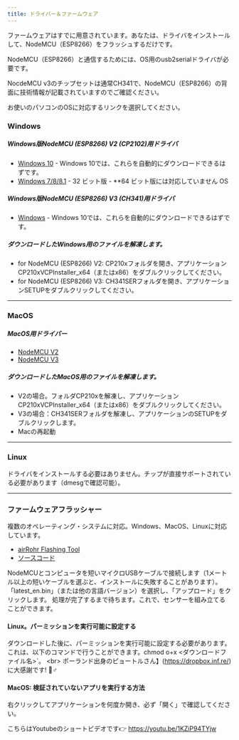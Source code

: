 ```yaml
---
title: ドライバー＆ファームウェア
---
```


ファームウェアはすでに用意されています。あなたは、ドライバをインストールして、NodeMCU（ESP8266）をフラッシュするだけです。

NodeMCU（ESP8266）と通信するためには、OS用のusb2serialドライバが必要です。

NocdeMCU v3のチップセットは通常CH341で、NodeMCU（ESP8266）の背面に技術情報が記載されていますのでご確認ください。

お使いのパソコンのOSに対応するリンクを選択してください。

### Windows

##### Windows版NodeMCU (ESP8266) V2 (CP2102)用ドライバ
* [Windows 10](https://www.silabs.com/documents/public/software/CP210x_Universal_Windows_Driver.zip) - Windows 10では、これらを自動的にダウンロードできるはずです。
* [Windows 7/8/8.1](https://www.silabs.com/documents/public/software/CP210x_Windows_Drivers.zip) - 32 ビット版 - **64 ビット版には対応していません OS

##### Windows版NodeMCU (ESP8266) V3 (CH341)用ドライバ
* [Windows](http://www.wch.cn/downloads/file/5.html) - Windows 10では、これらを自動的にダウンロードできるはずです。

##### ダウンロードしたWindows用のファイルを解凍します。
* for NodeMCU (ESP8266) V2: CP210xフォルダを開き、アプリケーションCP210xVCPInstaller_x64（またはx86）をダブルクリックしてください。
* for NodeMCU (ESP8266) V3: CH341SERフォルダを開き、アプリケーションSETUPをダブルクリックしてください。

---

### MacOS

##### MacOS用ドライバー
* [NodeMCU V2](https://www.silabs.com/documents/public/software/Mac_OSX_VCP_Driver.zip)
* [NodeMCU V3](http://www.wch.cn/downloads/file/178.html)

##### ダウンロードしたMacOS用のファイルを解凍します。
* V2の場合。フォルダCP210xを解凍し、アプリケーションCP210xVCPInstaller_x64（またはx86）をダブルクリックしてください。
* V3の場合：CH341SERフォルダを解凍し、アプリケーションのSETUPをダブルクリックします。
* Macの再起動

---

### Linux
ドライバをインストールする必要はありません。チップが直接サポートされている必要があります（dmesgで確認可能）。

---
### ファームウェアフラッシャー
複数のオペレーティング・システムに対応。Windows、MacOS、Linuxに対応しています。

* [airRohr Flashing Tool](http://firmware.sensor.community/airrohr/flashing-tool/)
* [ソースコード](https://github.com/opendata-stuttgart/airrohr-firmware-flasher)

NodeMCUとコンピュータを短いマイクロUSBケーブルで接続します（1メートル以上の短いケーブルを選ぶと、インストールに失敗することがあります）。「latest_en.bin」（または他の言語バージョン）を選択し、「アップロード」をクリックします。
処理が完了するまで待ちます。これで、センサーを組み立てることができます。

#### Linux。パーミッションを実行可能に設定する
ダウンロードした後に、パーミッションを実行可能に設定する必要があります。これは、以下のコマンドで行うことができます。chmod o+x &lt;ダウンロードファイル名&gt;`。
&lt;br&gt;
ポーランド出身のピョートルさん】(https://dropbox.inf.re/)に大感謝です! 🙋♂️

#### MacOS: 検証されていないアプリを実行する方法
右クリックしてアプリケーションを何度か開き、必ず「開く」で確認してください。

こちらはYoutubeのショートビデオです👉 https://youtu.be/1KZiP94TYjw




